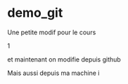 
# demo_git

Une petite modif pour le cours 



1

et maintenant on modifie depuis github

Mais aussi depuis ma machine
i
